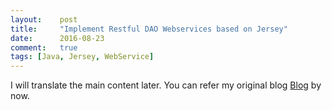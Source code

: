 ```yaml
---
layout:    post
title:     "Implement Restful DAO Webservices based on Jersey"
date:      2016-08-23
comment:   true
tags: [Java, Jersey, WebService]
---
```


I will translate the main content later. You can refer my original blog [Blog][1] by now.

[1]: http://www.cnblogs.com/Raymond-Yang/p/5396340.html
